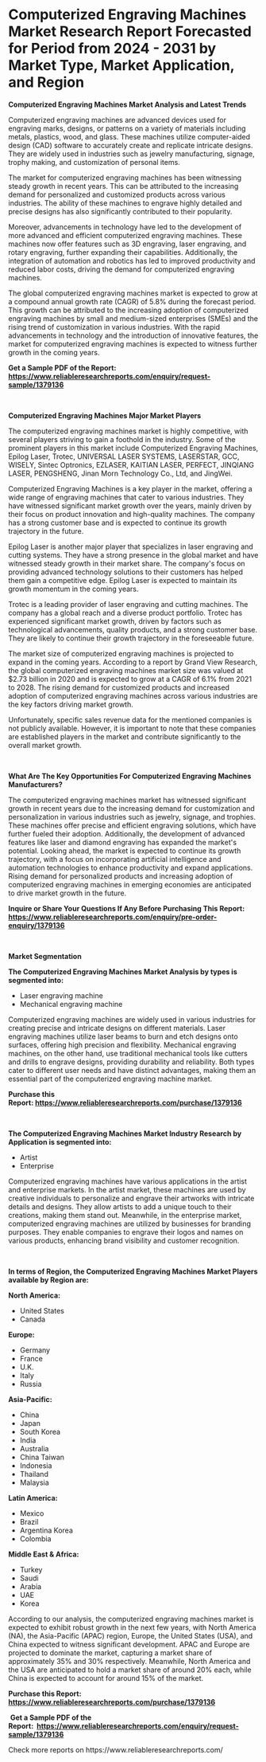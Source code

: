 <p><h1>Computerized Engraving Machines Market Research Report Forecasted for Period from 2024 -  2031 by Market Type, Market Application, and Region</h1></p><p><strong>Computerized Engraving Machines Market Analysis and Latest Trends</strong></p>
<p><p>Computerized engraving machines are advanced devices used for engraving marks, designs, or patterns on a variety of materials including metals, plastics, wood, and glass. These machines utilize computer-aided design (CAD) software to accurately create and replicate intricate designs. They are widely used in industries such as jewelry manufacturing, signage, trophy making, and customization of personal items.</p><p>The market for computerized engraving machines has been witnessing steady growth in recent years. This can be attributed to the increasing demand for personalized and customized products across various industries. The ability of these machines to engrave highly detailed and precise designs has also significantly contributed to their popularity.</p><p>Moreover, advancements in technology have led to the development of more advanced and efficient computerized engraving machines. These machines now offer features such as 3D engraving, laser engraving, and rotary engraving, further expanding their capabilities. Additionally, the integration of automation and robotics has led to improved productivity and reduced labor costs, driving the demand for computerized engraving machines.</p><p>The global computerized engraving machines market is expected to grow at a compound annual growth rate (CAGR) of 5.8% during the forecast period. This growth can be attributed to the increasing adoption of computerized engraving machines by small and medium-sized enterprises (SMEs) and the rising trend of customization in various industries. With the rapid advancements in technology and the introduction of innovative features, the market for computerized engraving machines is expected to witness further growth in the coming years.</p></p>
<p><strong>Get a Sample PDF of the Report:&nbsp; <a href="https://www.reliableresearchreports.com/enquiry/request-sample/1379136">https://www.reliableresearchreports.com/enquiry/request-sample/1379136</a></strong></p>
<p>&nbsp;</p>
<p><strong>Computerized Engraving Machines Major Market Players</strong></p>
<p><p>The computerized engraving machines market is highly competitive, with several players striving to gain a foothold in the industry. Some of the prominent players in this market include Computerized Engraving Machines, Epilog Laser, Trotec, UNIVERSAL LASER SYSTEMS, LASERSTAR, GCC, WISELY, Sintec Optronics, EZLASER, KAITIAN LASER, PERFECT, JINQIANG LASER, PENGSHENG, Jinan Morn Technology Co., Ltd, and JingWei.</p><p>Computerized Engraving Machines is a key player in the market, offering a wide range of engraving machines that cater to various industries. They have witnessed significant market growth over the years, mainly driven by their focus on product innovation and high-quality machines. The company has a strong customer base and is expected to continue its growth trajectory in the future. </p><p>Epilog Laser is another major player that specializes in laser engraving and cutting systems. They have a strong presence in the global market and have witnessed steady growth in their market share. The company's focus on providing advanced technology solutions to their customers has helped them gain a competitive edge. Epilog Laser is expected to maintain its growth momentum in the coming years.</p><p>Trotec is a leading provider of laser engraving and cutting machines. The company has a global reach and a diverse product portfolio. Trotec has experienced significant market growth, driven by factors such as technological advancements, quality products, and a strong customer base. They are likely to continue their growth trajectory in the foreseeable future.</p><p>The market size of computerized engraving machines is projected to expand in the coming years. According to a report by Grand View Research, the global computerized engraving machines market size was valued at $2.73 billion in 2020 and is expected to grow at a CAGR of 6.1% from 2021 to 2028. The rising demand for customized products and increased adoption of computerized engraving machines across various industries are the key factors driving market growth.</p><p>Unfortunately, specific sales revenue data for the mentioned companies is not publicly available. However, it is important to note that these companies are established players in the market and contribute significantly to the overall market growth.</p></p>
<p>&nbsp;</p>
<p><strong>What Are The Key Opportunities For Computerized Engraving Machines Manufacturers?</strong></p>
<p><p>The computerized engraving machines market has witnessed significant growth in recent years due to the increasing demand for customization and personalization in various industries such as jewelry, signage, and trophies. These machines offer precise and efficient engraving solutions, which have further fueled their adoption. Additionally, the development of advanced features like laser and diamond engraving has expanded the market's potential. Looking ahead, the market is expected to continue its growth trajectory, with a focus on incorporating artificial intelligence and automation technologies to enhance productivity and expand applications. Rising demand for personalized products and increasing adoption of computerized engraving machines in emerging economies are anticipated to drive market growth in the future.</p></p>
<p><strong>Inquire or Share Your Questions If Any Before Purchasing This Report: <a href="https://www.reliableresearchreports.com/enquiry/pre-order-enquiry/1379136">https://www.reliableresearchreports.com/enquiry/pre-order-enquiry/1379136</a></strong></p>
<p>&nbsp;</p>
<p><strong>Market Segmentation</strong></p>
<p><strong>The Computerized Engraving Machines Market Analysis by types is segmented into:</strong></p>
<p><ul><li>Laser engraving machine</li><li>Mechanical engraving machine</li></ul></p>
<p><p>Computerized engraving machines are widely used in various industries for creating precise and intricate designs on different materials. Laser engraving machines utilize laser beams to burn and etch designs onto surfaces, offering high precision and flexibility. Mechanical engraving machines, on the other hand, use traditional mechanical tools like cutters and drills to engrave designs, providing durability and reliability. Both types cater to different user needs and have distinct advantages, making them an essential part of the computerized engraving machine market.</p></p>
<p><strong>Purchase this Report:&nbsp;<a href="https://www.reliableresearchreports.com/purchase/1379136">https://www.reliableresearchreports.com/purchase/1379136</a></strong></p>
<p>&nbsp;</p>
<p><strong>The Computerized Engraving Machines Market Industry Research by Application is segmented into:</strong></p>
<p><ul><li>Artist</li><li>Enterprise</li></ul></p>
<p><p>Computerized engraving machines have various applications in the artist and enterprise markets. In the artist market, these machines are used by creative individuals to personalize and engrave their artworks with intricate details and designs. They allow artists to add a unique touch to their creations, making them stand out. Meanwhile, in the enterprise market, computerized engraving machines are utilized by businesses for branding purposes. They enable companies to engrave their logos and names on various products, enhancing brand visibility and customer recognition.</p></p>
<p>&nbsp;</p>
<p><strong>In terms of Region, the Computerized Engraving Machines Market Players available by Region are:</strong></p>
<p>
    <p> <strong> North America: </strong>
        <ul>
            <li>United States</li>
            <li>Canada</li>
        </ul>
        </p> 
    <p> <strong> Europe: </strong>
        <ul>
            <li>Germany</li>
            <li>France</li>
            <li>U.K.</li>
            <li>Italy</li>
            <li>Russia</li>
        </ul>
        </p> 
    <p> <strong> Asia-Pacific: </strong>
        <ul>
            <li>China</li>
            <li>Japan</li>
            <li>South Korea</li>
            <li>India</li>
            <li>Australia</li>
            <li>China Taiwan</li>
            <li>Indonesia</li>
            <li>Thailand</li>
            <li>Malaysia</li>
        </ul>
        </p> 
    <p> <strong> Latin America: </strong>
        <ul>
            <li>Mexico</li>
            <li>Brazil</li>
            <li>Argentina Korea</li>
            <li>Colombia</li>
        </ul>
        </p> 
    <p> <strong> Middle East & Africa: </strong>
        <ul>
            <li>Turkey</li>
            <li>Saudi</li>
            <li>Arabia</li>
            <li>UAE</li>
            <li>Korea</li>
        </ul>
    </p>
    </p>
<p><p>According to our analysis, the computerized engraving machines market is expected to exhibit robust growth in the next few years, with North America (NA), the Asia-Pacific (APAC) region, Europe, the United States (USA), and China expected to witness significant development. APAC and Europe are projected to dominate the market, capturing a market share of approximately 35% and 30% respectively. Meanwhile, North America and the USA are anticipated to hold a market share of around 20% each, while China is expected to account for around 15% of the market.</p></p>
<p><strong>Purchase this Report: <a href="https://www.reliableresearchreports.com/purchase/1379136">https://www.reliableresearchreports.com/purchase/1379136</a></strong></p>
<p>&nbsp;<strong>Get a Sample PDF of the Report:&nbsp;&nbsp;<a href="https://www.reliableresearchreports.com/enquiry/request-sample/1379136">https://www.reliableresearchreports.com/enquiry/request-sample/1379136</a></strong></p>
<p><strong></strong></p>
<p>Check more reports on https://www.reliableresearchreports.com/</p>